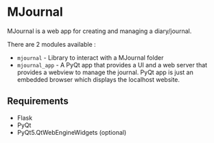 # MJournal

MJournal is a web app for creating and managing a diary/journal.

There are 2 modules available :

* `mjournal` - Library to interact with a MJournal folder
* `mjournal_app` - A PyQt app that provides a UI and a web server that provides a webview to manage the journal. PyQt app is just an embedded browser which displays the localhost website.

## Requirements

* Flask
* PyQt
* PyQt5.QtWebEngineWidgets (optional)
